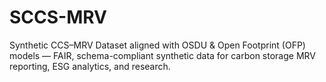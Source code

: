 # SCCS-MRV
Synthetic CCS–MRV Dataset aligned with OSDU &amp; Open Footprint (OFP) models — FAIR, schema-compliant synthetic data for carbon storage MRV reporting, ESG analytics, and research.
